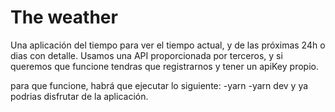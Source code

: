 # The weather

Una aplicación del tiempo para ver el tiempo actual, y de las próximas 24h o dias con detalle.
Usamos una API proporcionada por terceros, y si queremos que funcione tendras que registrarnos y tener un apiKey propio.

para que funcione, habrá que ejecutar lo siguiente:
-yarn
-yarn dev
y ya podrias disfrutar de la aplicación.
